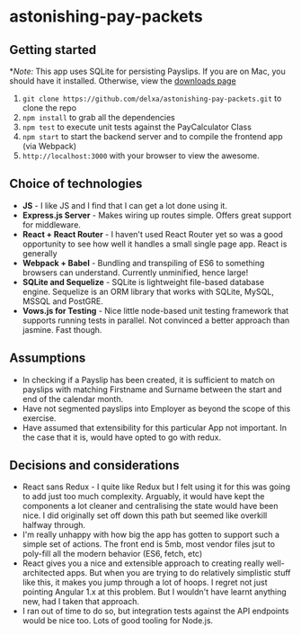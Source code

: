 # astonishing-pay-packets

## Getting started

**Note:* This app uses SQLite for persisting Payslips. If you are on Mac, you should have it installed. Otherwise, view the [downloads page](https://www.sqlite.org/download.html)

1. `git clone https://github.com/delxa/astonishing-pay-packets.git` to clone the repo
2. `npm install` to grab all the dependencies
3. `npm test` to execute unit tests against the PayCalculator Class
4. `npm start` to start the backend server and to compile the frontend app (via Webpack)
5. `http://localhost:3000` with your browser to view the awesome.


## Choice of technologies

- **JS** - I like JS and I find that I can get a lot done using it.
- **Express.js Server** - Makes wiring up routes simple. Offers great support for middleware.
- **React + React Router** - I haven't used React Router yet so was a good opportunity to see how well it handles a small single page app. React is generally 
- **Webpack + Babel** - Bundling and transpiling of ES6 to something browsers can understand. Currently unminified, hence large!
- **SQLite and Sequelize** - SQLite is lightweight file-based database engine. Sequelize is an ORM library that works with SQLite, MySQL, MSSQL and PostGRE.
- **Vows.js for Testing** - Nice little node-based unit testing framework that supports running tests in parallel. Not convinced a better approach than jasmine. Fast though.

## Assumptions

- In checking if a Payslip has been created, it is sufficient to match on payslips with matching Firstname and Surname between the start and end of the calendar month.
- Have not segmented payslips into Employer as beyond the scope of this exercise.
- Have assumed that extensibility for this particular App not important. In the case that it is, would have opted to go with redux.


## Decisions and considerations

- React sans Redux - I quite like Redux but I felt using it for this was going to add just too much complexity.  Arguably, it would have kept the components a lot cleaner and centralising the state would have been nice. I did originally set off down this path but seemed like overkill halfway through.
- I'm really unhappy with how big the app has gotten to support such a simple set of actions. The front end is 5mb, most vendor files jsut to poly-fill all the modern behavior (ES6, fetch, etc)
- React gives you a nice and extensible approach to creating really well-architected apps. But when you are trying to do relatively simplistic stuff like this, it makes you jump through a lot of hoops. I regret not just pointing Angular 1.x at this problem. But I wouldn't have learnt anything new, had I taken that approach.
- I ran out of time to do so, but integration tests against the API endpoints would be nice too. Lots of good tooling for Node.js.
